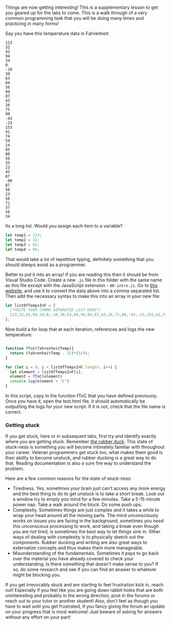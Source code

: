 Things are now getting interesting! This is a supplementary lesson to get you geared up for the labs to come. This is a walk through of a very common programming task that you will be doing many times and practicing in many forms!

Say you have this temperature data in Fahrenheit:

```
123
32
42
94
34
0
-10
30
63
84
56
94
87
43
26
75
90
-43
-23
153
41
74
54
24
85
80
56
35
23
45
87
-90
87
56
23
56
71
37
56
34
```

Its a long list. Would you assign each item to a variable?

```javascript
let temp1 = 123;
let temp2 = 32;
let temp3 = 42;
let temp4 = 94;
```

That would take a lot of repetitive typing, definitely something that you should _always_ avoid as a programmer.

Better to put it into an array! If you are reading this then it should be from Visual Studio Code. Create a new `.js` file in this folder with the same name as this file except with the JavaScript extension - `00-intro.js`. Go to [this website](https://convert.town/column-to-comma-separated-list), and use it to convert the data above into a comma separated list. Then add the necessary syntax to make this into an array in your new file:

```javascript
let listOfTempsInF = [
  /*PASTE YOUR COMMA SEPARATED LIST HERE*/
  123,32,42,94,34,0,-10,30,63,84,56,94,87,43,26,75,90,-43,-23,153,41,74,54,24,85,80,56,35,23,45,87,-90,87,56,23,56,71,37,56,34
];
```

Now build a for loop that at each iteration, references and logs the new temperature:

```javascript

function fToC(fahrenheitTemp){
  return (fahrenheitTemp - 32)*(5/9);
}

for (let i = 0; i < listOfTempsInF.length; i++) {
  let element = listOfTempsInF[i];
  element = fToC(element)
  console.log(element + "C")
}
```

In this script, copy in the function fToC that you have defined previously. Once you have it, open the test.html file, it should automatically be outputting the logs for your new script. If it is not, check that the file name is correct.

### Getting stuck

If you get stuck, here or in subsequent labs, first try and identify exactly where you are getting stuck. Remember <a href="https://en.wikipedia.org/wiki/Rubber_duck_debugging" target="_blank">the rubber duck</a>. This state of stuck-ness is something you will become intimately familiar with throughout your career. Veteran programmers get stuck too, what makes them good is their ability to become unstuck, and rubber ducking is a great way to do that. Reading documentation is also a sure fire way to understand the problem.

Here are a few common reasons for the state of stuck-ness:

- Tiredness. Yes, sometimes your brain just can't access any more energy and the best thing to do to get unstuck is to take a short break. Look out a window try to empty you mind for a few minutes. Take a 5-15 minute power nap. Take a walk around the block. Do some push ups.
- Complexity. Sometimes things are just complex and it takes a while to wrap your head around all the moving parts. The mind unconsciously works on issues you are facing in the background, sometimes you _need_ this unconscious processing to work, and taking a break even though you are _not_ tired, is sometimes the best way to let things sink in. Other ways of dealing with complexity is to physically sketch out the components. Rubber ducking and writing are also great ways to externalize concepts and thus makes them more manageable.
- Misunderstanding of the fundamentals. Sometimes it pays to go back over the material you have already covered to check your understanding. Is there something that doesn't make sense to you? If so, do some research and see if you can find an answer to whatever might be blocking you.

If you get irrevocably stuck and are starting to feel frustration kick in, reach out! Especially if you feel like you are going down rabbit holes that are both uninteresting and probably in the wrong direction, post in the forums or reach out to your tutor or another student! Also, don't feel as though you have to wait until you get frustrated, if you fancy giving the forum an update on your progress that is most welcome! Just beware of asking for answers without any effort on your part!
